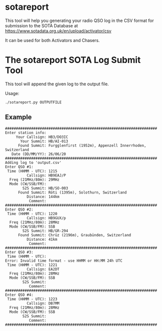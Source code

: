 # sotareport

This tool will help you generating your radio QSO log in the CSV format for submission to the SOTA Database at \
https://www.sotadata.org.uk/en/upload/activator/csv

It can be used for both Activators and Chasers.

The sotareport SOTA Log Submit Tool
===================================

This tool will append the given log to the output file.

Usage: 

```
./sotareport.py OUTPUTFILE
```


## Example

```
######################################################################
Enter station info:
     Your Callsign: HB3/DO3IC
       Your Summit: HB/AI-013
      Found Summit: Furgglenfirst (1952m), Appenzell Innerrhoden, Switzerland
   Date (DD/MM/YY): 26/06/20
######################################################################
Adding log to 'output.csv'
Enter QSO #1:
 Time (HHMM - UTC): 1215
          Callsign: HB9EAJ/P
  Freq (21MHz/80m): 29MHz
  Mode (CW/SSB/FM): 
        S2S Summit: HB/SO-003
      Found Summit: Röti (1395m), Solothurn, Switzerland
          Distance: 144km
           Comment: 
######################################################################
Enter QSO #2:
 Time (HHMM - UTC): 1220
          Callsign: HB9GUX/p
  Freq (21MHz/80m): 28MHz
  Mode (CW/SSB/FM): SSB
        S2S Summit: HB/GR-294
      Found Summit: Chrüz (2196m), Graubünden, Switzerland
          Distance: 41km
           Comment: 
######################################################################
Enter QSO #3:
 Time (HHMM - UTC): 
Error: Invalid time format - use HHMM or HH:MM 24h UTC
 Time (HHMM - UTC): 1221
          Callsign: EA2DT
  Freq (21MHz/80m): 28MHz
  Mode (CW/SSB/FM): SSB
        S2S Summit: 
           Comment: 
######################################################################
Enter QSO #4:
 Time (HHMM - UTC): 1223
          Callsign: DB7MM
  Freq (21MHz/80m): 28MHz
  Mode (CW/SSB/FM): SSB
        S2S Summit: 
           Comment: 
######################################################################
```
